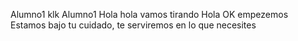 Alumno1
klk 
Alumno1 
Hola
hola vamos tirando
Hola
OK empezemos
Estamos bajo tu cuidado, te serviremos en lo que necesites 